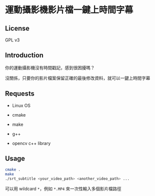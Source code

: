 # 運動攝影機影片檔一鍵上時間字幕

## License

GPL v3

## Introduction

你的運動攝影機沒有時間戳記，感到很困擾嗎？

沒關係，只要你的影片檔案保留正確的最後修改資料，就可以一鍵上時間字幕

## Requests

- Linux OS

- cmake

- make

- g++

- opencv c++ library

## Usage

```bash
cmake .
make
./srt_subtitle <your_video_path> <another_video_path> ...
```

可以用 wildcard `*`，例如 `*.MP4` 來一次性輸入多個影片檔路徑



